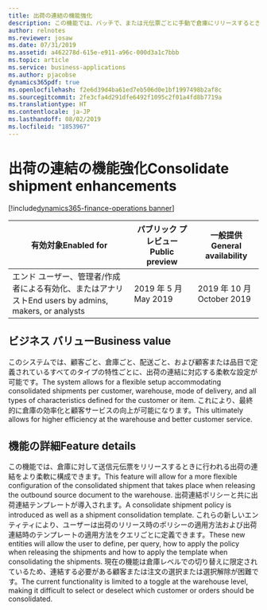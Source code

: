 ```yaml
---
title: 出荷の連結の機能強化
description: この機能では、バッチで、または元伝票ごとに手動で倉庫にリリースするときに、出荷の連結のクエリ ベースの設定が可能です。
author: relnotes
ms.reviewer: josaw
ms.date: 07/31/2019
ms.assetid: a462278d-615e-e911-a96c-000d3a1c7bbb
ms.topic: article
ms.service: business-applications
ms.author: pjacobse
dynamics365pdf: true
ms.openlocfilehash: f2e6d39d4ba61ed7eb506d0e1bf1997498b2af8c
ms.sourcegitcommit: 2fe3cfa4d291dfe6492f1095c2f01a4fd8b7719a
ms.translationtype: HT
ms.contentlocale: ja-JP
ms.lasthandoff: 08/02/2019
ms.locfileid: "1853967"
---
```

# <a name="consolidate-shipment-enhancements"></a><span data-ttu-id="3d17d-103">出荷の連結の機能強化</span><span class="sxs-lookup"><span data-stu-id="3d17d-103">Consolidate shipment enhancements</span></span>
[!include[dynamics365-finance-operations banner](../includes/dynamics365-finance-operations.md)]

| <span data-ttu-id="3d17d-104">有効対象</span><span class="sxs-lookup"><span data-stu-id="3d17d-104">Enabled for</span></span>    |  <span data-ttu-id="3d17d-105">パブリック プレビュー</span><span class="sxs-lookup"><span data-stu-id="3d17d-105">Public preview</span></span> | <span data-ttu-id="3d17d-106">一般提供</span><span class="sxs-lookup"><span data-stu-id="3d17d-106">General availability</span></span> | 
| ---------- | ---------- |---------- |
|<span data-ttu-id="3d17d-107">エンド ユーザー、管理者/作成者による有効化、またはアナリスト</span><span class="sxs-lookup"><span data-stu-id="3d17d-107">End users by admins, makers, or analysts</span></span>|<span data-ttu-id="3d17d-108">2019 年 5 月</span><span class="sxs-lookup"><span data-stu-id="3d17d-108">May 2019</span></span>| <span data-ttu-id="3d17d-109">2019 年 10 月</span><span class="sxs-lookup"><span data-stu-id="3d17d-109">October 2019</span></span>|


## <a name="business-value"></a><span data-ttu-id="3d17d-110">ビジネス バリュー</span><span class="sxs-lookup"><span data-stu-id="3d17d-110">Business value</span></span>
<!-- bv start -->
<span data-ttu-id="3d17d-111">このシステムでは、顧客ごと、倉庫ごと、配送ごと、および顧客または品目で定義されているすべてのタイプの特性ごとに、出荷の連結に対応する柔軟な設定が可能です。</span><span class="sxs-lookup"><span data-stu-id="3d17d-111">The system allows for a flexible setup accommodating consolidated shipments per customer, warehouse, mode of delivery, and all types of characteristics defined for the customer or item.</span></span> <span data-ttu-id="3d17d-112">これにより、最終的に倉庫の効率化と顧客サービスの向上が可能になります。</span><span class="sxs-lookup"><span data-stu-id="3d17d-112">This ultimately allows for higher efficiency at the warehouse and better customer service.</span></span>
<!-- bv end -->



## <a name="feature-details"></a><span data-ttu-id="3d17d-113">機能の詳細</span><span class="sxs-lookup"><span data-stu-id="3d17d-113">Feature details</span></span>
<!--feature detail start -->
<span data-ttu-id="3d17d-114">この機能では、倉庫に対して送信元伝票をリリースするときに行われる出荷の連結をより柔軟に構成できます。</span><span class="sxs-lookup"><span data-stu-id="3d17d-114">This feature will allow for a more flexible configuration of the consolidated shipment that takes place when releasing the outbound source document to the warehouse.</span></span> <span data-ttu-id="3d17d-115">出荷連結ポリシーと共に出荷連結テンプレートが導入されます。</span><span class="sxs-lookup"><span data-stu-id="3d17d-115">A consolidate shipment policy is introduced as well as a shipment consolidation template.</span></span> <span data-ttu-id="3d17d-116">これらの新しいエンティティにより、ユーザーは出荷のリリース時のポリシーの適用方法および出荷連結時のテンプレートの適用方法をクエリごとに定義できます。</span><span class="sxs-lookup"><span data-stu-id="3d17d-116">These new entities will allow the user to define, per query, how to apply the policy when releasing the shipments and how to apply the template when consolidating the shipments.</span></span> <span data-ttu-id="3d17d-117">現在の機能は倉庫レベルでの切り替えに限定されているため、連結する必要がある顧客または注文の選択または選択解除が困難です。</span><span class="sxs-lookup"><span data-stu-id="3d17d-117">The current functionality is limited to a toggle at the warehouse level, making it difficult to select or deselect which customer or orders should be consolidated.</span></span>
<!--feature detail end -->











